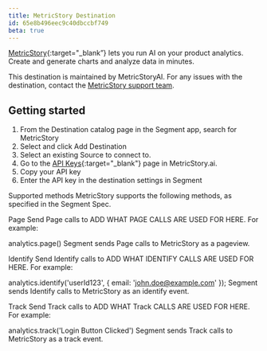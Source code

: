 ```yaml
---
title: MetricStory Destination
id: 65e8b496eec9c40dbccbf749
beta: true
---
```


[MetricStory](https://www.metricstory.ai){:target="_blank”} lets you run AI on your product analytics. Create and generate charts and analyze data in minutes.

This destination is maintained by MetricStoryAI. For any issues with the destination, contact the [MetricStory support team](support@metricstory.a).

## Getting started
1. From the Destination catalog page in the Segment app, search for MetricStory
2. Select and click Add Destination
3. Select an existing Source to connect to.
4.  Go to the [API Keys](https://www.metricstory.ai/account/apikeys){:target="_blank"} page in MetricStory.ai.
5. Copy your API key
6. Enter the API key in the destination settings in Segment

Supported methods
MetricStory supports the following methods, as specified in the Segment Spec.

Page
Send Page calls to ADD WHAT PAGE CALLS ARE USED FOR HERE. For example:

analytics.page()
Segment sends Page calls to MetricStory as a pageview.

Identify
Send Identify calls to ADD WHAT IDENTIFY CALLS ARE USED FOR HERE. For example:

analytics.identify('userId123', {
  email: 'john.doe@example.com'
});
Segment sends Identify calls to MetricStory as an identify event.

Track
Send Track calls to ADD WHAT Track CALLS ARE USED FOR HERE. For example:

analytics.track('Login Button Clicked')
Segment sends Track calls to MetricStory as a track event.
